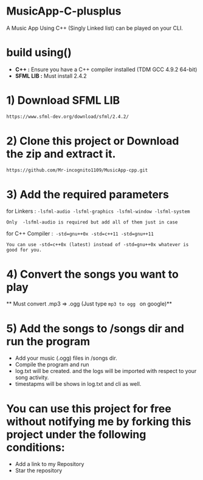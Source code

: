 # MusicApp-C-plusplus
A Music App Using C++ (Singly Linked list) can be played on your CLI.

 # **build using()** 

 * **C++ :** Ensure you have a C++ compiler installed (TDM GCC 4.9.2 64-bit)
 * **SFML LIB :** Must install 2.4.2

 # 1) Download SFML LIB
```bash
https://www.sfml-dev.org/download/sfml/2.4.2/
```

# 2) Clone this project or Download the zip and extract it.

```bash
https://github.com/Mr-incognito1109/MusicApp-cpp.git
```

# 3) Add the required parameters 

for Linkers : `-lsfml-audio
              -lsfml-graphics
              -lsfml-window
              -lsfml-system`
              
```Only  -lsfml-audio is required but add all of them just in case ```

for C++ Compiler :` -std=gnu++0x
                   -std=c++11
                   -std=gnu++11`
                   
```You can use -std=c++0x (latest) instead of -std=gnu++0x whatever is good for you.```

# 4) Convert the songs you want to play

** Must convert .mp3 => .ogg (Just type  `mp3 to ogg ` on google)**

# 5) Add the songs to /songs dir and run the program 

* Add your music (.ogg) files in /songs dir.
* Compile the program and run
* log.txt will be created. and the logs will be imported with respect to your song activity.
* timestapms will be shows in log.txt and cli as well.


# You can use this project for free without notifying me by forking this project under the following conditions:

* Add a link to my Repository
* Star the repository












